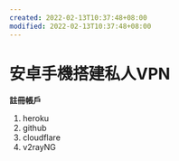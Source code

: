 ```yaml
---
created: 2022-02-13T10:37:48+08:00
modified: 2022-02-13T10:37:48+08:00
---
```


# 安卓手機搭建私人VPN

**註冊帳戶**
1. heroku 
2. github
3. cloudflare
4. v2rayNG
